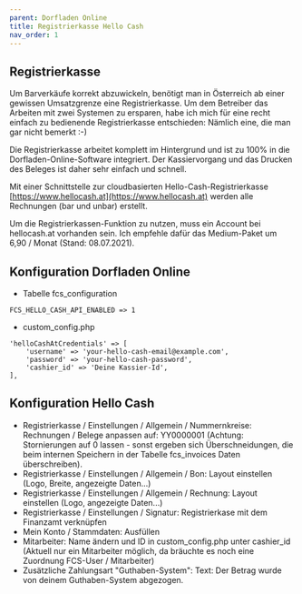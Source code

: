 ```yaml
---
parent: Dorfladen Online
title: Registrierkasse Hello Cash
nav_order: 1
---
```


## Registrierkasse

Um Barverkäufe korrekt abzuwickeln, benötigt man in Österreich ab einer gewissen Umsatzgrenze eine Registrierkasse. Um dem Betreiber das Arbeiten mit zwei Systemen zu ersparen, habe ich mich für eine recht einfach zu bedienende Registrierkasse entschieden: Nämlich eine, die man gar nicht bemerkt :-)

Die Registrierkasse arbeitet komplett im Hintergrund und ist zu 100% in die Dorfladen-Online-Software integriert. Der Kassiervorgang und das Drucken des Beleges ist daher sehr einfach und schnell.

Mit einer Schnittstelle zur cloudbasierten Hello-Cash-Registrierkasse [https://www.hellocash.at](https://www.hellocash.at) werden alle Rechnungen (bar und unbar) erstellt.

Um die Registrierkassen-Funktion zu nutzen, muss ein Account bei hellocash.at vorhanden sein. Ich empfehle dafür das Medium-Paket um 6,90  / Monat (Stand: 08.07.2021).


## Konfiguration Dorfladen Online

* Tabelle fcs_configuration

```
FCS_HELLO_CASH_API_ENABLED => 1
```

* custom_config.php

```
'helloCashAtCredentials' => [
    'username' => 'your-hello-cash-email@example.com',
    'password' => 'your-hello-cash-password',
    'cashier_id' => 'Deine Kassier-Id',
],
```

## Konfiguration Hello Cash

* Registrierkasse / Einstellungen / Allgemein / Nummernkreise: Rechnungen / Belege anpassen auf: YY0000001 (Achtung: Stornierungen auf 0 lassen - sonst ergeben sich Überschneidungen, die beim internen Speichern in der Tabelle fcs_invoices Daten überschreiben).
* Registrierkasse / Einstellungen / Allgemein / Bon: Layout einstellen (Logo, Breite, angezeigte Daten...)
* Registrierkasse / Einstellungen / Allgemein / Rechnung: Layout einstellen (Logo, angezeigte Daten...)
* Registrierkasse / Einstellungen / Signatur: Registrierkase mit dem Finanzamt verknüpfen
* Mein Konto / Stammdaten: Ausfüllen
* Mitarbeiter: Name ändern und ID in custom_config.php unter cashier_id (Aktuell nur ein Mitarbeiter möglich, da bräuchte es noch eine Zuordnung FCS-User / Mitarbeiter)
* Zusätzliche Zahlungsart "Guthaben-System": Text: Der Betrag wurde von deinem Guthaben-System abgezogen.
